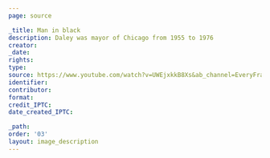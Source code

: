 ```yaml
---
page: source

_title: Man in black
description: Daley was mayor of Chicago from 1955 to 1976
creator: 
_date: 
rights: 
type: 
source: https://www.youtube.com/watch?v=UWEjxkkB8Xs&ab_channel=EveryFrameaPainting
identifier:
contributor:
format:
credit_IPTC:
date_created_IPTC:

_path: 
order: '03'
layout: image_description
---
```

